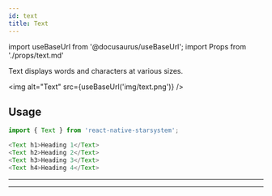 ```yaml
---
id: text
title: Text
---
```


import useBaseUrl from '@docusaurus/useBaseUrl';
import Props from './props/text.md'

Text displays words and characters at various sizes.

<img alt="Text" src={useBaseUrl('img/text.png')} />

## Usage

```js
import { Text } from 'react-native-starsystem';

<Text h1>Heading 1</Text>
<Text h2>Heading 2</Text>
<Text h3>Heading 3</Text>
<Text h4>Heading 4</Text>
```

---

<Props />

---
